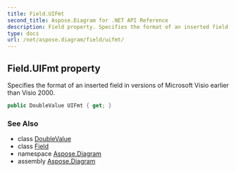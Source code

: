 ```yaml
---
title: Field.UIFmt
second_title: Aspose.Diagram for .NET API Reference
description: Field property. Specifies the format of an inserted field in versions of Microsoft Visio earlier than Visio 2000
type: docs
url: /net/aspose.diagram/field/uifmt/
---
```

## Field.UIFmt property

Specifies the format of an inserted field in versions of Microsoft Visio earlier than Visio 2000.

```csharp
public DoubleValue UIFmt { get; }
```

### See Also

* class [DoubleValue](../../doublevalue/)
* class [Field](../)
* namespace [Aspose.Diagram](../../field/)
* assembly [Aspose.Diagram](../../../)


